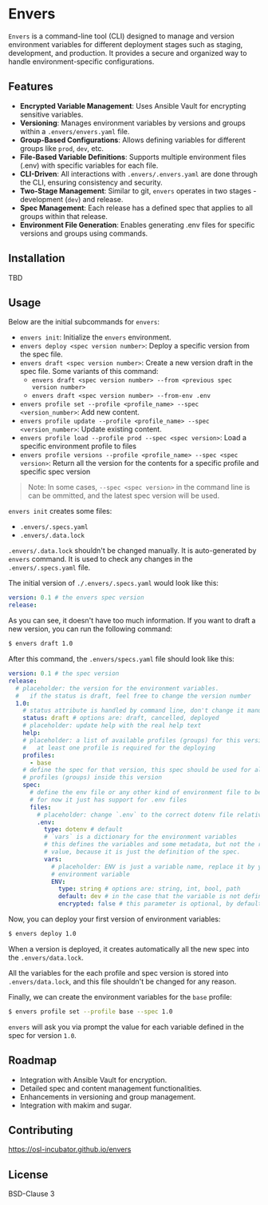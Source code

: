 # Envers

`Envers` is a command-line tool (CLI) designed to manage and version
environment variables for different deployment stages such as staging,
development, and production. It provides a secure and organized way to
handle environment-specific configurations.

## Features

- **Encrypted Variable Management**: Uses Ansible Vault for encrypting
  sensitive variables.
- **Versioning**: Manages environment variables by versions and groups
  within a `.envers/envers.yaml` file.
- **Group-Based Configurations**: Allows defining variables for different
  groups like `prod`, `dev`, etc.
- **File-Based Variable Definitions**: Supports multiple environment files
  (.env) with specific variables for each file.
- **CLI-Driven**: All interactions with `.envers/.envers.yaml` are done
  through the CLI, ensuring consistency and security.
- **Two-Stage Management**: Similar to git, `envers` operates in two stages -
  development (`dev`) and release.
- **Spec Management**: Each release has a defined spec that applies to all
  groups within that release.
- **Environment File Generation**: Enables generating .env files for specific
  versions and groups using commands.

## Installation

TBD

## Usage

Below are the initial subcommands for `envers`:

- `envers init`: Initialize the `envers` environment.
- `envers deploy <spec version number>`:
  Deploy a specific version from the spec file.
- `envers draft <spec version number>`:
  Create a new version draft in the spec file. Some variants of this command:
  - `envers draft <spec version number> --from <previous spec version number>`
  - `envers draft <spec version number> --from-env .env`
- `envers profile set --profile <profile_name> --spec <version_number>`:
  Add new content.
- `envers profile update --profile <profile_name> --spec <version_number>`:
  Update existing content.
- `envers profile load --profile prod --spec <spec version>`:
  Load a specific environment profile to files
- `envers profile versions --profile <profile_name> --spec <spec version>`:
  Return all the version for the contents for a specific profile and
  specific spec version

> Note: In some cases, `--spec <spec version>` in the command line is
> can be ommitted, and the latest spec version will be used.


`envers init` creates some files:

- `.envers/.specs.yaml`
- `.envers/.data.lock`

`.envers/.data.lock` shouldn't be changed manually. It is auto-generated by
`envers` command. It is used to check any changes in the
`.envers/.specs.yaml` file.

The initial version of `./.envers/.specs.yaml` would look like this:

```yaml
version: 0.1 # the envers spec version
release:
```

As you can see, it doesn't have too much information.
If you want to draft a new version, you can run the following command:

```bash
$ envers draft 1.0
```

After this command, the `.envers/specs.yaml` file should look like this:

```yaml
version: 0.1 # the spec version
release:
  # placeholder: the version for the environment variables.
  #   if the status is draft, feel free to change the version number
  1.0:
    # status attribute is handled by command line, don't change it manually
    status: draft # options are: draft, cancelled, deployed
    # placeholder: update help with the real help text
    help:
    # placeholder: a list of available profiles (groups) for this version.
    #   at least one profile is required for the deploying
    profiles:
      - base
    # define the spec for that version, this spec should be used for all
    # profiles (groups) inside this version
    spec:
      # define the env file or any other kind of environment file to be used,
      # for now it just has support for .env files
      files:
        # placeholder: change `.env` to the correct dotenv file relative path
        .env:
          type: dotenv # default
          # `vars` is a dictionary for the environment variables
          # this defines the variables and some metadata, but not the real
          # value, because it is just the definition of the spec.
          vars:
            # placeholder: ENV is just a variable name, replace it by your real
            # environment variable
            ENV:
              type: string # options are: string, int, bool, path
              default: dev # in the case that the variable is not defined
              encrypted: false # this parameter is optional, by default it is false
```

Now, you can deploy your first version of environment variables:

```bash
$ envers deploy 1.0
```

When a version is deployed, it creates automatically all the new spec into the
`.envers/data.lock`.

All the variables for the each profile and spec version is stored into
`.envers/data.lock`, and this file shouldn't be changed for any reason.

Finally, we can create the environment variables for the `base` profile:

```bash
$ envers profile set --profile base --spec 1.0
```

`envers` will ask you via prompt the value for each variable defined in the
spec for version `1.0`.


## Roadmap

- Integration with Ansible Vault for encryption.
- Detailed spec and content management functionalities.
- Enhancements in versioning and group management.
- Integration with makim and sugar.

## Contributing

https://osl-incubator.github.io/envers

## License

BSD-Clause 3
